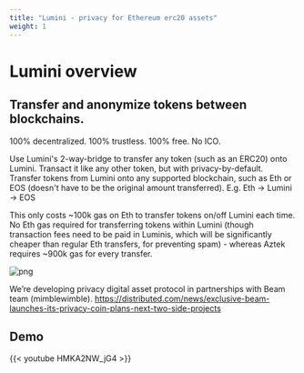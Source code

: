 ```yaml
---
title: "Lumini - privacy for Ethereum erc20 assets"
weight: 1
---
```

# Lumini overview
## Transfer and anonymize tokens between blockchains.
100% decentralized. 100% trustless. 100% free. No ICO.

Use Lumini's 2-way-bridge to transfer any token (such as an ERC20) onto Lumini. Transact it like any other token, but with privacy-by-default. Transfer tokens from Lumini onto any supported blockchain, such as Eth or EOS (doesn't have to be the original amount transferred).
E.g. Eth -> Lumini -> EOS

This only costs ~100k gas on Eth to transfer tokens on/off Lumini each time. No Eth gas required for transferring tokens within Lumini (though transaction fees need to be paid in Luminis, which will be significantly cheaper than regular Eth transfers, for preventing spam) - whereas Aztek requires ~900k gas for every transfer.

![png](/concept/lumini_simple.png)

We’re developing privacy digital asset protocol in partnerships with Beam team (mimblewimble). https://distributed.com/news/exclusive-beam-launches-its-privacy-coin-plans-next-two-side-projects

## Demo
{{< youtube HMKA2NW_jG4 >}}

